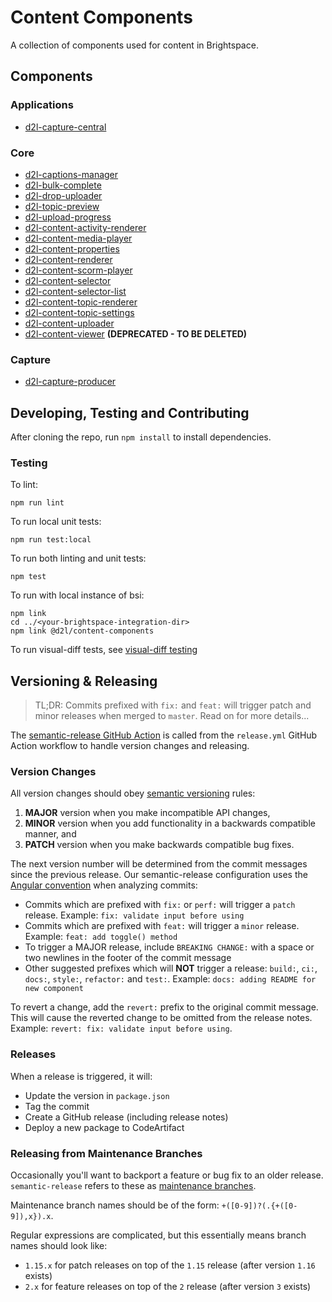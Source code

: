 # Content Components

A collection of components used for content in Brightspace.

## Components

### Applications
* [d2l-capture-central](applications/d2l-capture-central)


### Core
* [d2l-captions-manager](core/d2l-captions-manager)
* [d2l-bulk-complete](core/bulk-complete)
* [d2l-drop-uploader](core/drop-uploader)
* [d2l-topic-preview](core/topic-preview)
* [d2l-upload-progress](core/upload-progress)
* [d2l-content-activity-renderer](core/d2l-content-activity-renderer)
* [d2l-content-media-player](core/d2l-content-media-player)
* [d2l-content-properties](core/d2l-content-properties)
* [d2l-content-renderer](core/d2l-content-renderer)
* [d2l-content-scorm-player](core/d2l-content-scorm-player)
* [d2l-content-selector](core/d2l-content-selector)
* [d2l-content-selector-list](core/d2l-content-selector-list)
* [d2l-content-topic-renderer](core/d2l-content-topic-renderer)
* [d2l-content-topic-settings](core/d2l-content-topic-settings)
* [d2l-content-uploader](core/d2l-content-uploader)
* [d2l-content-viewer](core/d2l-content-viewer) **(DEPRECATED - TO BE DELETED)**

### Capture
* [d2l-capture-producer](capture/d2l-capture-producer)

## Developing, Testing and Contributing

After cloning the repo, run `npm install` to install dependencies.

### Testing

To lint:

```shell
npm run lint
```

To run local unit tests:

```shell
npm run test:local
```

To run both linting and unit tests:

```shell
npm test
```


To run with local instance of bsi:
```shell
npm link
cd ../<your-brightspace-integration-dir>
npm link @d2l/content-components
```

To run visual-diff tests, see [visual-diff testing](https://github.com/BrightspaceUI/core#visual-diff-testing)


## Versioning & Releasing

> TL;DR: Commits prefixed with `fix:` and `feat:` will trigger patch and minor releases when merged to `master`. Read on for more details...

The [semantic-release GitHub Action](https://github.com/BrightspaceUI/actions/tree/main/semantic-release) is called from the `release.yml` GitHub Action workflow to handle version changes and releasing.

### Version Changes

All version changes should obey [semantic versioning](https://semver.org/) rules:
1. **MAJOR** version when you make incompatible API changes,
2. **MINOR** version when you add functionality in a backwards compatible manner, and
3. **PATCH** version when you make backwards compatible bug fixes.

The next version number will be determined from the commit messages since the previous release. Our semantic-release configuration uses the [Angular convention](https://github.com/conventional-changelog/conventional-changelog/tree/master/packages/conventional-changelog-angular) when analyzing commits:
* Commits which are prefixed with `fix:` or `perf:` will trigger a `patch` release. Example: `fix: validate input before using`
* Commits which are prefixed with `feat:` will trigger a `minor` release. Example: `feat: add toggle() method`
* To trigger a MAJOR release, include `BREAKING CHANGE:` with a space or two newlines in the footer of the commit message
* Other suggested prefixes which will **NOT** trigger a release: `build:`, `ci:`, `docs:`, `style:`, `refactor:` and `test:`. Example: `docs: adding README for new component`

To revert a change, add the `revert:` prefix to the original commit message. This will cause the reverted change to be omitted from the release notes. Example: `revert: fix: validate input before using`.

### Releases

When a release is triggered, it will:
* Update the version in `package.json`
* Tag the commit
* Create a GitHub release (including release notes)
* Deploy a new package to CodeArtifact

### Releasing from Maintenance Branches

Occasionally you'll want to backport a feature or bug fix to an older release. `semantic-release` refers to these as [maintenance branches](https://semantic-release.gitbook.io/semantic-release/usage/workflow-configuration#maintenance-branches).

Maintenance branch names should be of the form: `+([0-9])?(.{+([0-9]),x}).x`.

Regular expressions are complicated, but this essentially means branch names should look like:
* `1.15.x` for patch releases on top of the `1.15` release (after version `1.16` exists)
* `2.x` for feature releases on top of the `2` release (after version `3` exists)
